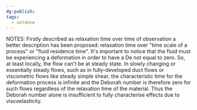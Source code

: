 ```yaml
---
dg-publish: 
tags:
  - notdone
---
```


NOTES:
Firstly described as relaxation time over time of observation a better description has been proposed: relaxation time over "time scale of a process" or "fluid residence time".
It's important to notice that the fluid must be experiencing a deformation in order to have a De not equal to zero. So, at least locally, the flow can't be at steady state. In slowly changing or essentially steady flows, such as in fully-developed duct flows or viscometric flows like steady simple shear, the characteristic time for the deformation process is infinite and the Deborah number is therefore zero for such flows regardless of the relaxation time of the material. Thus the Deborah number alone is insufficient to fully characterise effects due to viscoelasticity.